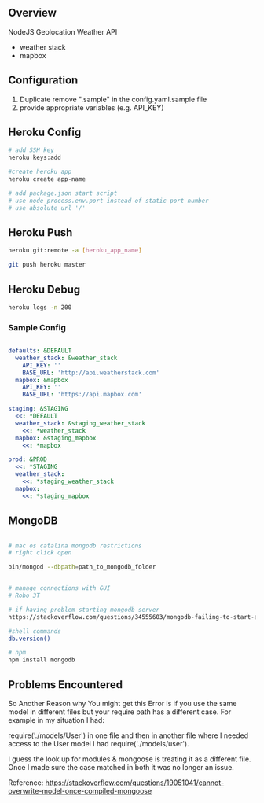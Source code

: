 ## Overview

NodeJS Geolocation Weather API 

- weather stack
- mapbox

## Configuration

1. Duplicate remove ".sample" in the config.yaml.sample file
2. provide appropriate variables (e.g. API_KEY)

## Heroku Config

```bash
# add SSH key
heroku keys:add

#create heroku app
heroku create app-name

# add package.json start script
# use node process.env.port instead of static port number
# use absolute url '/'
```

## Heroku Push

```bash
heroku git:remote -a [heroku_app_name]

git push heroku master
```

## Heroku Debug

```bash
heroku logs -n 200
```

### Sample Config
```yaml

defaults: &DEFAULT
  weather_stack: &weather_stack
    API_KEY: ''
    BASE_URL: 'http://api.weatherstack.com'
  mapbox: &mapbox
    API_KEY: ''
    BASE_URL: 'https://api.mapbox.com'

staging: &STAGING
  <<: *DEFAULT
  weather_stack: &staging_weather_stack
    <<: *weather_stack
  mapbox: &staging_mapbox
    <<: *mapbox

prod: &PROD
  <<: *STAGING
  weather_stack:
    <<: *staging_weather_stack
  mapbox:
    <<: *staging_mapbox

```

## MongoDB

```bash

# mac os catalina mongodb restrictions
# right click open

bin/mongod --dbpath=path_to_mongodb_folder


# manage connections with GUI
# Robo 3T

# if having problem starting mongodb server
https://stackoverflow.com/questions/34555603/mongodb-failing-to-start-aborting-after-fassert-failure

#shell commands
db.version()

# npm
npm install mongodb
```


## Problems Encountered

So Another Reason why You might get this Error is if you use the same model in different files but your require path has a different case. For example in my situation I had:

require('./models/User') in one file and then in another file where I needed access to the User model I had require('./models/user').

I guess the look up for modules & mongoose is treating it as a different file. Once I made sure the case matched in both it was no longer an issue.

Reference: https://stackoverflow.com/questions/19051041/cannot-overwrite-model-once-compiled-mongoose